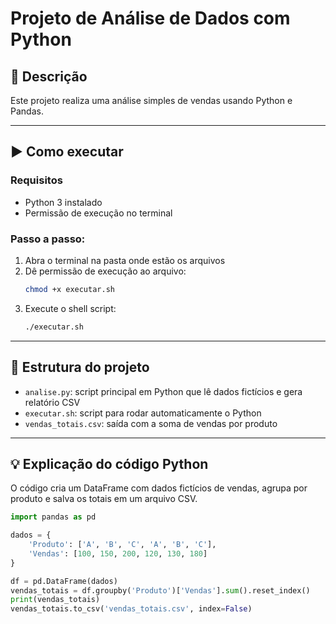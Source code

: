 
# Projeto de Análise de Dados com Python

## 📄 Descrição
Este projeto realiza uma análise simples de vendas usando Python e Pandas.

---

## ▶️ Como executar

### Requisitos
- Python 3 instalado
- Permissão de execução no terminal

### Passo a passo:
1. Abra o terminal na pasta onde estão os arquivos
2. Dê permissão de execução ao arquivo:
   ```bash
   chmod +x executar.sh
   ```
3. Execute o shell script:
   ```bash
   ./executar.sh
   ```

---

## 📂 Estrutura do projeto
- `analise.py`: script principal em Python que lê dados fictícios e gera relatório CSV
- `executar.sh`: script para rodar automaticamente o Python
- `vendas_totais.csv`: saída com a soma de vendas por produto

---

## 💡 Explicação do código Python
O código cria um DataFrame com dados fictícios de vendas, agrupa por produto e salva os totais em um arquivo CSV.

```python
import pandas as pd

dados = {
    'Produto': ['A', 'B', 'C', 'A', 'B', 'C'],
    'Vendas': [100, 150, 200, 120, 130, 180]
}

df = pd.DataFrame(dados)
vendas_totais = df.groupby('Produto')['Vendas'].sum().reset_index()
print(vendas_totais)
vendas_totais.to_csv('vendas_totais.csv', index=False)
```
